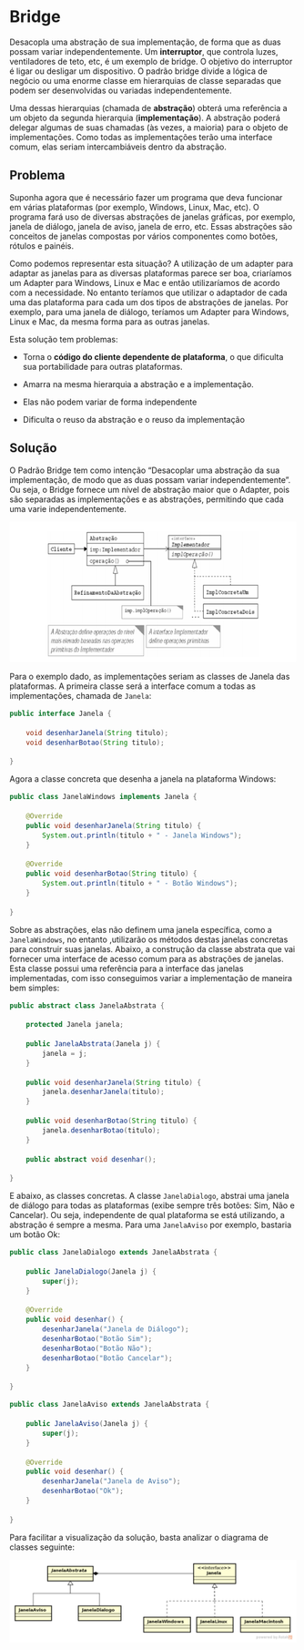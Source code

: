 # Bridge
Desacopla uma abstração de sua implementação, de forma que as duas possam variar independentemente. Um **interruptor**, que controla luzes, ventiladores de teto, etc, é um exemplo de bridge. O objetivo do interruptor é ligar ou desligar um dispositivo. O padrão bridge divide a lógica de negócio ou uma enorme classe em hierarquias de classe separadas que podem ser desenvolvidas ou variadas independentemente.

Uma dessas hierarquias (chamada de **abstração**) obterá uma referência a um objeto da segunda hierarquia (**implementação**). A abstração poderá delegar algumas de suas chamadas (às vezes, a maioria) para o objeto de implementações. Como todas as implementações terão uma interface comum, elas seriam intercambiáveis dentro da abstração.

## Problema
Suponha agora que é necessário fazer um programa que deva funcionar em várias plataformas (por exemplo, Windows, Linux, Mac, etc). O programa fará uso de diversas abstrações de janelas gráficas, por exemplo, janela de diálogo, janela de aviso, janela de erro, etc. Essas abstrações são conceitos de janelas compostas por vários componentes como botões, rótulos e painéis.

Como podemos representar esta situação? A utilização de um adapter para adaptar as janelas para as diversas plataformas parece ser boa, criaríamos um Adapter para Windows, Linux e Mac e então utilizaríamos de acordo com a necessidade. No entanto teríamos que utilizar o adaptador de cada uma das plataforma para cada um dos tipos de abstrações de janelas. Por exemplo, para uma janela de diálogo, teríamos um Adapter para Windows, Linux e Mac, da mesma forma para as outras janelas.

Esta solução tem problemas:
* Torna o **código do cliente dependente de plataforma**, o que dificulta sua portabilidade para outras plataformas.

* Amarra na mesma hierarquia a abstração e a implementação.

* Elas não podem variar de forma independente

* Dificulta o reuso da abstração e o reuso da implementação

## Solução
O Padrão Bridge tem como intenção “Desacoplar uma abstração da sua implementação, de modo que as duas possam variar independentemente”. Ou seja, o Bridge fornece um nível de abstração maior que o Adapter, pois são separadas as implementações e as abstrações, permitindo que cada uma varie independentemente.

![diagrama_classes](diagrama_classes.webp)

Para o exemplo dado, as implementações seriam as classes de Janela das plataformas. A primeira classe será a interface comum a todas as implementações, chamada de ```Janela```:

```java
public interface Janela {

    void desenharJanela(String titulo);
    void desenharBotao(String titulo);
    
}

```


Agora a classe concreta que desenha a janela na plataforma Windows:

```java
public class JanelaWindows implements Janela {
 
    @Override
    public void desenharJanela(String titulo) {
        System.out.println(titulo + " - Janela Windows");
    }
 
    @Override
    public void desenharBotao(String titulo) {
        System.out.println(titulo + " - Botão Windows");
    }
 
}
```

Sobre as abstrações, elas não definem uma janela específica, como a ```JanelaWindows```, no entanto ,utilizarão os métodos destas janelas concretas para construir suas janelas. Abaixo, a construção da classe abstrata que vai fornecer uma interface de acesso comum para as abstrações de janelas. Esta classe possui uma referência para a interface das janelas implementadas, com isso conseguimos variar a implementação de maneira bem simples:

```java
public abstract class JanelaAbstrata {
 
    protected Janela janela;
 
    public JanelaAbstrata(Janela j) {
        janela = j;
    }
 
    public void desenharJanela(String titulo) {
        janela.desenharJanela(titulo);
    }
 
    public void desenharBotao(String titulo) {
        janela.desenharBotao(titulo);
    }
 
    public abstract void desenhar();
 
}
```

E abaixo, as classes concretas. A classe ```JanelaDialogo```, abstrai uma janela de diálogo para todas as plataformas (exibe sempre três botões: Sim, Não e Cancelar). Ou seja, independente de qual plataforma se está utilizando, a abstração é sempre a mesma. Para uma ```JanelaAviso``` por exemplo, bastaria um botão Ok:

```java
public class JanelaDialogo extends JanelaAbstrata {
 
    public JanelaDialogo(Janela j) {
        super(j);
    }
 
    @Override
    public void desenhar() {
        desenharJanela("Janela de Diálogo");
        desenharBotao("Botão Sim");
        desenharBotao("Botão Não");
        desenharBotao("Botão Cancelar");
    }
 
}
```

```java
public class JanelaAviso extends JanelaAbstrata {
 
    public JanelaAviso(Janela j) {
        super(j);
    }
 
    @Override
    public void desenhar() {
        desenharJanela("Janela de Aviso");
        desenharBotao("Ok");
    }
 
}
```

Para facilitar a visualização da solução, basta analizar o diagrama de classes seguinte:

![diagrama_classes_exemplo](diagrama_classes_exemplo.webp)